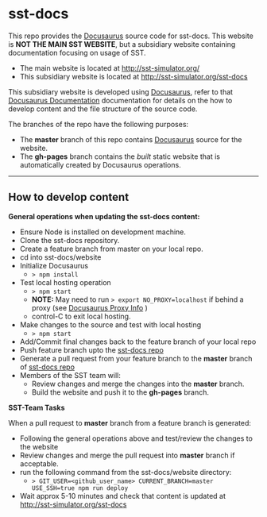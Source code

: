 # sst-docs
This repo provides the [Docusaurus](https://docusaurus.io/en/) source code for sst-docs.  This website is **NOT THE MAIN SST WEBSITE**, but a subsidiary website containing documentation focusing on usage of SST.  

   * The main website is located at http://sst-simulator.org/
   * This subsidiary website is located at http://sst-simulator.org/sst-docs

This subsidiary website is developed using [Docusaurus](https://docusaurus.io/en/), refer to that [Docusaurus Documentation](https://docusaurus.io/docs/en/installation) documentation for details on the how to develop content and the file structure of the source code.

The branches of the repo have the following purposes:

   * The **master** branch of this repo contains [Docusaurus](https://docusaurus.io/en/) source for the website.
   * The **gh-pages** branch contains the _built_ static website that is automatically created by Docusaurus operations.

---

## How to develop content

**General operations when updating the sst-docs content:**
   * Ensure Node is installed on development machine.
   * Clone the sst-docs repository.  
   * Create a feature branch from master on your local repo.
   * cd into sst-docs/website 
   * Initialize Docusaurus 
      * ```> npm install```
   * Test local hosting operation
      * ```> npm start``` 
      * **NOTE:** May need to run ```> export NO_PROXY=localhost``` if behind a proxy (see [Docusaurus Proxy Info](https://docusaurus.io/docs/en/installation#launching-the-server-behind-a-proxy) )
      * control-C to exit local hosting.
   * Make changes to the source and test with local hosting      
      * ```> npm start``` 
   * Add/Commit final changes back to the feature branch of your local repo
   * Push feature branch upto the [sst-docs repo](https://github.com/sstsimulator/sst-docs)
   * Generate a pull request from your feature branch to the **master** branch of [sst-docs repo](https://github.com/sstsimulator/sst-docs)
   * Members of the SST team will:
      * Review changes and merge the changes into the **master** branch.
      * Build the website and push it to the **gh-pages** branch.
   
**SST-Team Tasks**

When a pull request to **master** branch from a feature branch is generated:
   * Following the general operations above and test/review the changes to the website
   * Review changes and merge the pull request into **master** branch if acceptable.
   * run the following command from the sst-docs/website directory:
      * ```> GIT_USER=<github_user_name> CURRENT_BRANCH=master USE_SSH=true npm run deploy```
   * Wait approx 5-10 minutes and check that content is updated at http://sst-simulator.org/sst-docs
